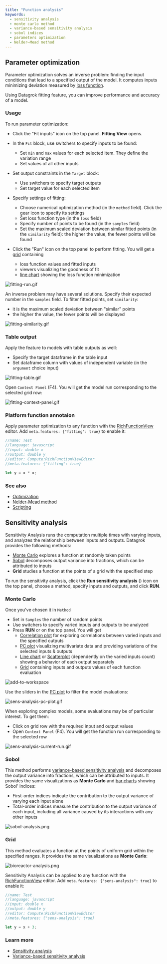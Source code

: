 ```yaml
---
title: "Function analysis"
keywords:    
  - sensitivity analysis
  - monte carlo method
  - variance-based sensitivity analysis
  - sobol indices
  - parameters optimization
  - Nelder–Mead method
---
```


## Parameter optimization

Parameter optimization solves an inverse problem: finding the input conditions that lead to a specified output of the model. It computes inputs minimizing deviation measured by [loss function](https://en.wikipedia.org/wiki/Loss_function).

Using Datagrok fitting feature, you can improve performance and accuracy of a model.

### Usage

To run parameter optimization:

* Click the "Fit inputs" icon <i class="grok-icon fal fa-chart-line"></i> on the top panel. **Fitting View** opens.

* In the `Fit` block, use switchers to specify inputs to be found:

  * Set `min` and `max` values for each selected item. They define the variation range
  * Set values of all other inputs

* Set output constraints in the `Target` block:
  * Use switchers to specify target outputs
  * Set target value for each selected item

* Specify settings of fitting:
  * Choose numerical optimization method (in the `method` field). Click the gear icon <i class="grok-icon fal fa-cog"></i> to specify its settings
  * Set loss function type (in the `loss` field)
  * Specify number of points to be found (in the `samples` field)
  * Set the maximum scaled deviation between similar fitted points (in the `similarity` field): the higher the value, the fewer points will be found

* Click the "Run" <i class="fas fa-play"></i> icon on the top panel to perform fitting. You will get a
[grid](../visualize/viewers/grid) containing

  * loss function values and fitted inputs
  * viewers visualizing the goodness of fit
  * [line chart](../visualize/viewers/line-chart) showing the loss function minimization

![fitting-run.gif](pics/fitting-run.gif)

An inverse problem may have several solutions. Specify their expected number in the `samples` field. To filter fitted points, set `similarity`:

* it is the maximum scaled deviation between "similar" points
* the higher the value, the fewer points will be displayed

![fitting-similarity.gif](pics/fitting-similarity.gif)

### Table output

Apply the feature to models with table outputs as well:

* Specify the target dataframe in the table input
* Set dataframe column with values of independent variable (in the `argument` choice input)

![fitting-table.gif](pics/fitting-table.gif)

Open `Context Panel` (F4). You will get the model run corresponding to the selected grid row:

![fitting-context-panel.gif](pics/fitting-context-panel.gif)

### Platform function annotaion

Apply parameter optimization to any function with the [RichFunctionView](https://datagrok.ai/help/compute/scripting/advanced-scripting/) editor. Add `meta.features: {"fitting": true}` to enable it:

```javascript
//name: Test
//language: javascript
//input: double x
//output: double y
//editor: Compute:RichFunctionViewEditor
//meta.features: {"fitting": true}

let y = x * x;
```

### See also

* [Optimization](https://en.wikipedia.org/wiki/Mathematical_optimization)
* [Nelder-Mead method](https://en.wikipedia.org/wiki/Nelder%E2%80%93Mead_method)
* [Scripting](https://datagrok.ai/help/compute/scripting/)

## Sensitivity analysis

Sensitivity Analysis runs the computation multiple times with varying inputs,
and analyzes the relationship between inputs and outputs. Datagrok provides the following
methods:

* [Monte Carlo](https://en.wikipedia.org/wiki/Monte_Carlo_method) explores a function
at randomly taken points
* [Sobol](https://en.wikipedia.org/wiki/Variance-based_sensitivity_analysis)
decomposes output variance into fractions, which can be attributed to inputs
* **Grid** studies a function at the points of a grid with the specified step

To run the sensitivity analysis, click the **Run sensitivity analysis** (<i class="grok-icon fal fa-analytics"></i>) icon on the top panel,
choose a method, specify inputs and outputs, and click **RUN**.

### Monte Carlo

Once you've chosen it in `Method`

* Set in `Samples` the number of random points
* Use switchers to specify varied inputs and outputs to be analyzed
* Press **RUN** or <i class="fas fa-play"></i> on the top panel. You will get
  * [Correlation plot](../visualize/viewers/correlation-plot.md) for exploring
correlations between varied inputs and the specified outputs
  * [PC plot](../visualize/viewers/pc-plot.md) visualizing multivariate data
and providing variations of the selected inputs & outputs
  * [Line chart](../visualize/viewers/line-chart.md) or
[Scatterplot](../visualize/viewers/scatter-plot.md) (dependently on the varied
inputs count) showing a behavior of each output separately
  * [Grid](../visualize/viewers/grid.md) containing inputs and outputs values
of each function evaluation

![add-to-workspace](sensitivity-analysis.gif)

Use the sliders in the [PC plot](../visualize/viewers/pc-plot.md) to filter the model evaluations:

![sens-analysis-pc-plot.gif](sens-analysis-pc-plot.gif)

When exploring complex models, some evaluations may be of particular interest. To get them:

* Click on grid row with the required input and output values
* Open `Context Panel` (F4). You will get the function run corresponding to the selected row

![sens-analysis-current-run.gif](sens-analysis-current-run.gif)

### Sobol

This method performs
[variance-based sensitivity analysis](https://en.wikipedia.org/wiki/Variance-based_sensitivity_analysis) and decomposes the output variance into fractions, which can be attributed to inputs. It provides the same visualizations
as **Monte Carlo** and [bar charts](../visualize/viewers/bar-chart.md) showing
Sobol' indices:

* First-order indices indicate the contribution to the output variance of varying each input alone
* Total-order indices measure the contribution to the output variance of each input,
 including all variance caused by its interactions with any other inputs

![sobol-analysis.png](sobol-analysis.png)

### Grid

This method evaluates a function at the points of uniform grid within the specified ranges. It provides the same visualizations
as **Monte Carlo**:

![bioreactor-analysis.png](grid-analysis.png)

Sensitivity Analysis can be applied to any function with the [RichFunctionView](scripting/advanced-scripting/advanced-scripting.mdx) editor. Add `meta.features: {"sens-analysis": true}` to enable it:

```javascript
//name: Test
//language: javascript
//input: double x
//output: double y
//editor: Compute:RichFunctionViewEditor
//meta.features: {"sens-analysis": true}

let y = x + 3;
```

### Learn more

* [Sensitivity analysis](https://en.wikipedia.org/wiki/Sensitivity_analysis)
* [Variance-based sensitivity analysis](https://en.wikipedia.org/wiki/Variance-based_sensitivity_analysis)
